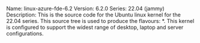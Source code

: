 Name:    linux-azure-fde-6.2
Version: 6.2.0
Series:  22.04 (jammy)
Description:
    This is the source code for the Ubuntu linux kernel for the 22.04 series. This
    source tree is used to produce the flavours: *.
    This kernel is configured to support the widest range of desktop, laptop and
    server configurations.
